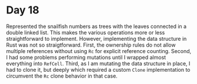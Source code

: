 # Day 18

Represented the snailfish numbers as trees
with the leaves connected in a double linked list.
This makes the various operations more or less straightforward to implement.
However,
implementing the data structure in Rust was not so straigtforward.
First,
the ownership rules do not allow multiple references
without using `Rc` for explicit reference counting.
Second,
I had some problems performing mutations
until I wrapped almost everything into `RefCell`.
Third,
as I am mutating the data structure in place,
I had to clone it,
but deeply which required a custom `Clone` implementation
to circumvent the `Rc` clone behavior in that case.